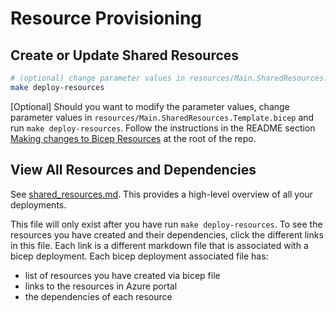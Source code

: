# Resource Provisioning

## Create or Update Shared Resources

```bash
# (optional) change parameter values in resources/Main.SharedResources.Template.bicep
make deploy-resources
```
[Optional] Should you want to modify the parameter values, change parameter values in `resources/Main.SharedResources.Template.bicep` and run `make deploy-resources`. Follow the instructions in the README section [Making changes to Bicep Resources](../README.md) at the root of the repo.

## View All Resources and Dependencies

See [shared_resources.md](sharedresources_resources.md). This provides a high-level overview of all your deployments.

This file will only exist after you have run `make deploy-resources`. To see the resources you have created and their dependencies, click the different links in this file. Each link is a different markdown file that is associated with a bicep deployment. Each bicep deployment associated file has:

- list of resources you have created via bicep file
- links to the resources in Azure portal
- the dependencies of each resource
